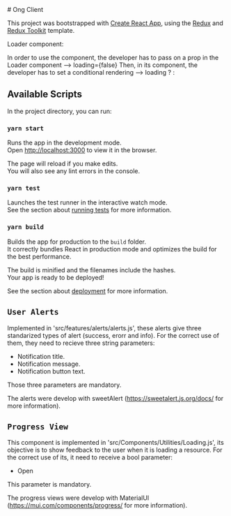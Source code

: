 <no pushear directo a main>
# Ong Client

This project was bootstrapped with [Create React App](https://github.com/facebook/create-react-app), using the [Redux](https://redux.js.org/) and [Redux Toolkit](https://redux-toolkit.js.org/) template.

Loader component:

In order to use the component, the developer has to pass on a prop in the Loader component --> loading={false}
Then, in its component, the developer has to set a conditional rendering --> loading ? : <some code>

## Available Scripts

In the project directory, you can run:

### `yarn start`

Runs the app in the development mode.<br />
Open [http://localhost:3000](http://localhost:3000) to view it in the browser.

The page will reload if you make edits.<br />
You will also see any lint errors in the console.

### `yarn test`

Launches the test runner in the interactive watch mode.<br />
See the section about [running tests](https://facebook.github.io/create-react-app/docs/running-tests) for more information.

### `yarn build`

Builds the app for production to the `build` folder.<br />
It correctly bundles React in production mode and optimizes the build for the best performance.

The build is minified and the filenames include the hashes.<br />
Your app is ready to be deployed!

See the section about [deployment](https://facebook.github.io/create-react-app/docs/deployment) for more information.

## `User Alerts`

Implemented in 'src/features/alerts/alerts.js', these alerts give three standarized types of alert (success, erorr and info).
For the correct use of them, they need to recieve three string parameters: 
- Notification title.
- Notification message.
- Notification button text.

Those three parameters are mandatory.

The alerts were develop with sweetAlert (https://sweetalert.js.org/docs/ for more information).

## `Progress View`

This component is implemented in 'src/Components/Utilities/Loading.js', its objective is to show feedback to the user when it is loading a resource.
For the correct use of its, it need to receive a bool parameter:
- Open

This parameter is mandatory.

The progress views were develop with MaterialUI (https://mui.com/components/progress/ for more information).